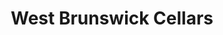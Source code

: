 ---
title: "West Brunswick Cellars"
url: /brunswick-west/west-brunswick-cellars/
shop: Spirituosen
---